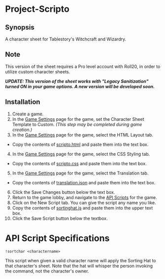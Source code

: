# Project-Scripto

## Synopsis

A character sheet for Tablestory's Witchcraft and Wizardry.

## Note

This version of the sheet requires a Pro level account with Roll20, in order to utilize custom character sheets.

***UPDATE: This version of the sheet works with "Legacy Sanitization" turned ON in your game options. A new version will be developed soon.***

## Installation

1. Create a game.
2. In the [Game Settings](https://wiki.roll20.net/Game_Management#Game_Settings) page for the game, set the Character Sheet Template to Custom. *(This step may be completed during game creation.)*    
3. In the [Game Settings](https://wiki.roll20.net/Game_Management#Game_Settings) page for the game, select the HTML Layout tab.    
  * Copy the contents of [scripto.html](./scripto.html) and paste them into the text box.    
4. In the [Game Settings](https://wiki.roll20.net/Game_Management#Game_Settings) page for the game, select the CSS Styling tab.    
  * Copy the contents of [scripto.css](./scripto.css) and paste them into the text box.    
5. In the [Game Settings](https://wiki.roll20.net/Game_Management#Game_Settings) page for the game, select the Translation tab.    
  * Copy the contents of [translation.json](./translation.json) and paste them into the text box.
6. Click the Save Changes button below the text box.
7. Return to the game lobby, and navigate to the [API Scripts](https://wiki.roll20.net/Game_Management#API_Scripts) for the game.
8. Click on the New Script tab. You can give the script any name you like.
9. Copy the contents of [sortinghat.js](./sortinghat.js) and paste them into the upper text box.
10. Click the Save Script button below the textbox.

# API Script Specifications
`!sortchar <charactername>`

This script when given a valid character name will apply the Sorting Hat to that character's sheet. Note that the hat will whisper the person invoking the command, not the character's owner.
